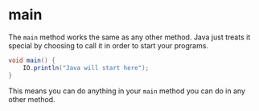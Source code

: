 # main

The `main` method works the same as any other method. Java just treats it special by choosing to
call it in order to start your programs.

```java
void main() {
    IO.println("Java will start here");
}
```

This means you can do anything in your `main` method you can do in any other method.
